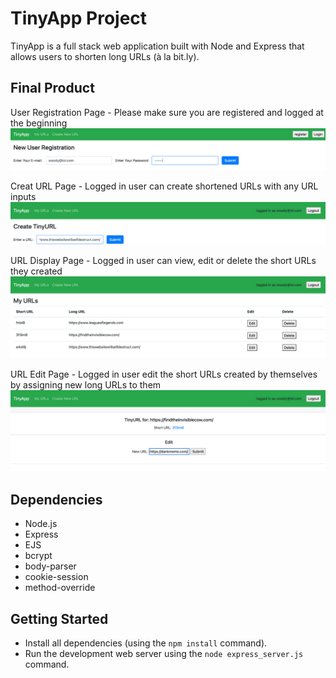 # TinyApp Project

TinyApp is a full stack web application built with Node and Express that allows users to shorten long URLs (à la bit.ly).

## Final Product


User Registration Page - Please make sure you are registered and logged at the beginning
!["User Registration Page - Please make sure you are registered and logged at the beginning"](https://github.com/beijingdi/tinyapp/blob/master/docs/registration.png)



Creat URL Page - Logged in user can create shortened URLs with any URL inputs
!["Creat URL Page - Logged in user can create shortened URLs with any URL inputs"](https://github.com/beijingdi/tinyapp/blob/master/docs/createURL.png)



URL Display Page - Logged in user can view, edit or delete the short URLs they created
!["URL Display Page - Logged in user can view, edit or delete the short URLs they created"](https://github.com/beijingdi/tinyapp/blob/master/docs/showURL.png)



URL Edit Page - Logged in user edit the short URLs created by themselves by assigning new long URLs to them
!["URL Edit Page - Logged in user edit the short URLs created by themselves by assigning new long URLs to them"](https://github.com/beijingdi/tinyapp/blob/master/docs/editURL.png)


## Dependencies

- Node.js
- Express
- EJS
- bcrypt
- body-parser
- cookie-session
- method-override


## Getting Started

- Install all dependencies (using the `npm install` command).
- Run the development web server using the `node express_server.js` command.